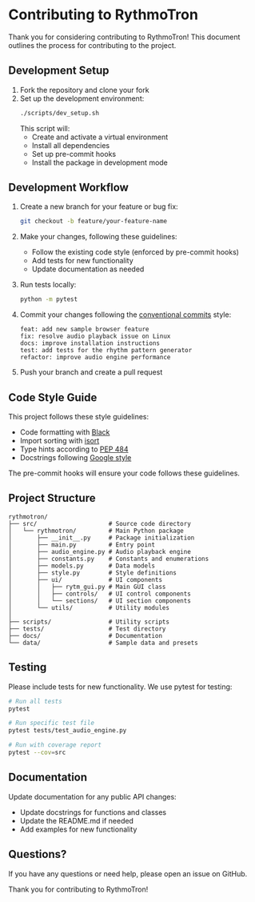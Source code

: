 # Contributing to RythmoTron

Thank you for considering contributing to RythmoTron! This document outlines the process for contributing to the project.

## Development Setup

1. Fork the repository and clone your fork
2. Set up the development environment:
   ```bash
   ./scripts/dev_setup.sh
   ```
   This script will:
   - Create and activate a virtual environment
   - Install all dependencies
   - Set up pre-commit hooks
   - Install the package in development mode

## Development Workflow

1. Create a new branch for your feature or bug fix:
   ```bash
   git checkout -b feature/your-feature-name
   ```

2. Make your changes, following these guidelines:
   - Follow the existing code style (enforced by pre-commit hooks)
   - Add tests for new functionality
   - Update documentation as needed

3. Run tests locally:
   ```bash
   python -m pytest
   ```

4. Commit your changes following the [conventional commits](https://www.conventionalcommits.org/) style:
   ```
   feat: add new sample browser feature
   fix: resolve audio playback issue on Linux
   docs: improve installation instructions
   test: add tests for the rhythm pattern generator
   refactor: improve audio engine performance
   ```

5. Push your branch and create a pull request

## Code Style Guide

This project follows these style guidelines:
- Code formatting with [Black](https://black.readthedocs.io/)
- Import sorting with [isort](https://pycqa.github.io/isort/)
- Type hints according to [PEP 484](https://peps.python.org/pep-0484/)
- Docstrings following [Google style](https://google.github.io/styleguide/pyguide.html#38-comments-and-docstrings)

The pre-commit hooks will ensure your code follows these guidelines.

## Project Structure

```
rythmotron/
├── src/                    # Source code directory
│   └── rythmotron/         # Main Python package
│       ├── __init__.py     # Package initialization
│       ├── main.py         # Entry point
│       ├── audio_engine.py # Audio playback engine
│       ├── constants.py    # Constants and enumerations
│       ├── models.py       # Data models
│       ├── style.py        # Style definitions
│       ├── ui/             # UI components
│       │   ├── rytm_gui.py # Main GUI class
│       │   ├── controls/   # UI control components
│       │   └── sections/   # UI section components
│       └── utils/          # Utility modules
│
├── scripts/                # Utility scripts
├── tests/                  # Test directory
├── docs/                   # Documentation
└── data/                   # Sample data and presets
```

## Testing

Please include tests for new functionality. We use pytest for testing:

```bash
# Run all tests
pytest

# Run specific test file
pytest tests/test_audio_engine.py

# Run with coverage report
pytest --cov=src
```

## Documentation

Update documentation for any public API changes:
- Update docstrings for functions and classes
- Update the README.md if needed
- Add examples for new functionality

## Questions?

If you have any questions or need help, please open an issue on GitHub.

Thank you for contributing to RythmoTron!